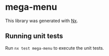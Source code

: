 # mega-menu

This library was generated with [Nx](https://nx.dev).

## Running unit tests

Run `nx test mega-menu` to execute the unit tests.
